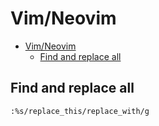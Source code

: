 # Vim/Neovim
<!--ts-->
* [Vim/Neovim](vim.md#vimneovim)
   * [Find and replace all](vim.md#find-and-replace-all)

<!-- Added by: runner, at: Wed May 26 07:57:12 UTC 2021 -->

<!--te-->

## Find and replace all
```vim
:%s/replace_this/replace_with/g
```

